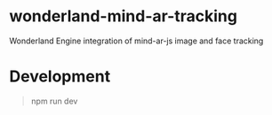 # wonderland-mind-ar-tracking
Wonderland Engine integration of mind-ar-js image and face tracking

# Development

> npm run dev
